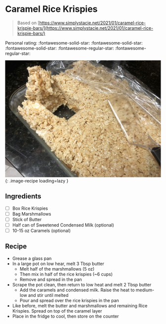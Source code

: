 # Caramel Rice Krispies

> Based on [https://www.simplystacie.net/2021/01/caramel-rice-krispie-bars/](https://www.simplystacie.net/2021/01/caramel-rice-krispie-bars/)

<!-- {cts} rating=3; (User can specify rating on scale of 1-5) -->

Personal rating: :fontawesome-solid-star: :fontawesome-solid-star: :fontawesome-solid-star: :fontawesome-regular-star: :fontawesome-regular-star:

<!-- {cte} -->

<!-- {cts} name_image=caramel_rice_krispies.jpeg; (User can specify image name) -->

![caramel_rice_krispies.jpeg](./caramel_rice_krispies.jpeg){: .image-recipe loading=lazy }

<!-- {cte} -->

## Ingredients

- [ ] Box Rice Krispies
- [ ] Bag Marshmallows
- [ ] Stick of Butter
- [ ] Half can of Sweetened Condensed Milk (optional)
- [ ] 10-15 oz Caramels (optional)

## Recipe

- Grease a glass pan
- In a large pot on low hear, melt 3 Tbsp butter
    - Melt half of the marshmallows (5 oz)
    - Then mix in half of the rice krispies (~6 cups)
    - Remove and spread in the pan
- Scrape the pot clean, then return to low heat and melt 2 Tbsp butter
    - Add the caramels and condensed milk. Raise the heat to medium-low and stir until melted
    - Pour and spread over the rice krispies in the pan
- Like before, melt the butter and marshmallows and remaining Rice Krispies. Spread on top of the caramel layer
- Place in the fridge to cool, then store on the counter
